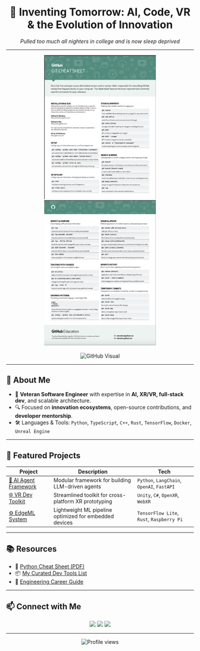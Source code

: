 <div align="center">
  <h1>🚀 Inventing Tomorrow: AI, Code, VR & the Evolution of Innovation</h1>
  <p>
    <em>Pulled too much all nighters in college and is now sleep deprived</em>
  </p>
</div>

---

<div align="center">
  <img src="https://github.com/webgence/webgence/blob/main/github1.png" alt="Tech Showcase 1" width="300">
  <img src="https://github.com/webgence/webgence/blob/main/gitthub2.png" alt="Tech Showcase 2" width="300">
</div>

<br/>

<div align="center">
  <img width="828" alt="GitHub Visual" src="https://github.com/user-attachments/assets/ada95d50-d734-4247-871b-4a7ca33729e5" />
</div>

---

## 👋 About Me

- 🧠 **Veteran Software Engineer** with expertise in **AI, XR/VR, full-stack dev**, and scalable architecture.
- 🔍 Focused on **innovation ecosystems**, open-source contributions, and **developer mentorship**.
- 🛠️ Languages & Tools: `Python`, `TypeScript`, `C++`, `Rust`, `TensorFlow`, `Docker`, `Unreal Engine`

---

## 🧰 Featured Projects

| Project | Description | Tech |
|--------|-------------|------|
| [🧠 AI Agent Framework](https://github.com/webgence/ai-agent-framework) | Modular framework for building LLM-driven agents | `Python`, `LangChain`, `OpenAI`, `FastAPI` |
| [🌐 VR Dev Toolkit](https://github.com/webgence/vr-dev-toolkit) | Streamlined toolkit for cross-platform XR prototyping | `Unity`, `C#`, `OpenXR`, `WebXR` |
| [⚙️ EdgeML System](https://github.com/webgence/edge-ml-system) | Lightweight ML pipeline optimized for embedded devices | `TensorFlow Lite`, `Rust`, `Raspberry Pi` |

---

## 📚 Resources

- 📄 [Python Cheat Sheet (PDF)](https://github.com/webgence/webgence/blob/main/python_cheatsheet.pdf)
- 📦 [My Curated Dev Tools List](https://github.com/webgence/devtools-list)
- 🧭 [Engineering Career Guide](https://github.com/webgence/engineering-guide)

---

## 📫 Connect with Me

<div align="center">
  <a href="https://www.linkedin.com/in/your-linkedin"><img src="https://img.shields.io/badge/LinkedIn-blue?logo=linkedin&style=for-the-badge" /></a>
  <a href="https://webgence.dev"><img src="https://img.shields.io/badge/Portfolio-000?logo=google-chrome&style=for-the-badge" /></a>
  <a href="mailto:youremail@example.com"><img src="https://img.shields.io/badge/Email-D14836?logo=gmail&style=for-the-badge" /></a>
</div>

---

<div align="center">
  <img src="https://komarev.com/ghpvc/?username=webgence&style=flat-square&color=blue" alt="Profile views"/>
</div>


